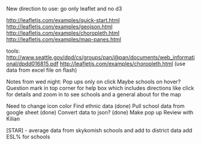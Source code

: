 New direction to use: go only leaflet and no d3

http://leafletjs.com/examples/quick-start.html
http://leafletjs.com/examples/geojson.html
http://leafletjs.com/examples/choropleth.html
http://leafletjs.com/examples/map-panes.html

tools: 
http://www.seattle.gov/dpd/cs/groups/pan/@pan/documents/web_informational/dpdd016815.pdf
http://leafletjs.com/examples/choropleth.html (use data from excel file on flash)

Notes from wed night: 
Pop ups only on click
Maybe schools on hover?
Question mark in top corner for help box which includes directions like click for details and zoom in to see schools and a general about for the map

Need to 
change icon color
Find ethnic data (done)
Pull school data from google sheet (done)
Convert data to json? (done)
Make pop up 
Review with Kilian 

[STAR] - average data from skykomish schools and add to district data
		add ESL% for schools